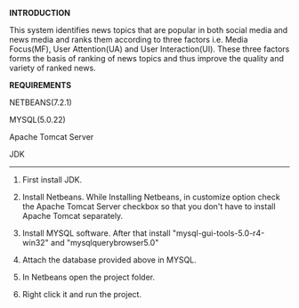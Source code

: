 **INTRODUCTION**

This system identifies news topics that are popular in both social media and news media and ranks them according to three factors i.e. Media Focus(MF), User Attention(UA) 
and User Interaction(UI). These three factors forms the basis of ranking of news topics and thus improve the quality and variety of ranked news.




**REQUIREMENTS**

NETBEANS(7.2.1)

MYSQL(5.0.22)  

Apache Tomcat Server

JDK

***************************************************

1) First install JDK. 

2) Install Netbeans. While Installing Netbeans, in customize option check the Apache Tomcat Server checkbox so that you don't have to install Apache Tomcat separately.

3) Install MYSQL software. After that install "mysql-gui-tools-5.0-r4-win32" and "mysqlquerybrowser5.0"

4) Attach the database provided above in MYSQL.

5) In Netbeans open the project folder.

6) Right click it and run the project.

